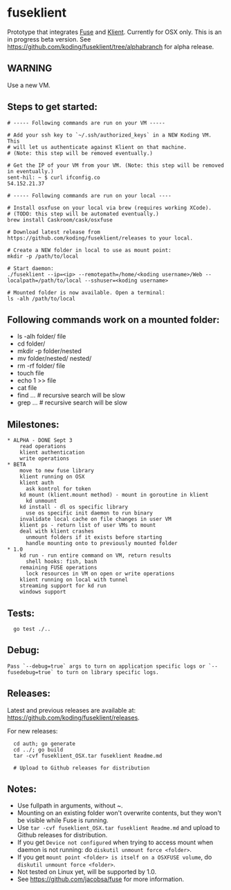 # fuseklient

Prototype that integrates [Fuse](https://github.com/bazil/fuse) and [Klient](https://github.com/koding/klient). Currently for OSX only. This is an in progress beta version. See https://github.com/koding/fuseklient/tree/alphabranch for alpha release.

## WARNING

  Use a new VM.

## Steps to get started:

    # ----- Following commands are run on your VM -----

    # Add your ssh key to `~/.ssh/authorized_keys` in a NEW Koding VM. This
    # will let us authenticate against Klient on that machine.
    # (Note: this step will be removed eventually.)

    # Get the IP of your VM from your VM. (Note: this step will be removed in eventually.)
    sent-hil: ~ $ curl ifconfig.co
    54.152.21.37

    # ----- Following commands are run on your local ----

    # Install osxfuse on your local via brew (requires working XCode).
    # (TODO: this step will be automated eventually.)
    brew install Caskroom/cask/osxfuse

    # Download latest release from https://github.com/koding/fuseklient/releases to your local.

    # Create a NEW folder in local to use as mount point:
    mkdir -p /path/to/local

    # Start daemon:
    ./fuseklient --ip=<ip> --remotepath=/home/<koding username>/Web --localpath=/path/to/local --sshuser=<koding username>

    # Mounted folder is now available. Open a terminal:
    ls -alh /path/to/local

## Following commands work on a mounted folder:

  * ls -alh folder/ file
  * cd folder/
  * mkdir -p folder/nested
  * mv folder/nested/ nested/
  * rm -rf folder/ file
  * touch file
  * echo 1 >> file
  * cat file
  * find ... # recursive search will be slow
  * grep ... # recursive search will be slow

## Milestones:

    * ALPHA - DONE Sept 3
        read operations
        klient authentication
        write operations
    * BETA
        move to new fuse library
        klient running on OSX
        klient auth
          ask kontrol for token
        kd mount (klient.mount method) - mount in goroutine in klient
          kd unmount
        kd install - dl os specific library
          use os specific init daemon to run binary
        invalidate local cache on file changes in user VM
        klient ps - return list of user VMs to mount
        deal with klient crashes
          unmount folders if it exists before starting
          handle mounting onto to previously mounted folder
    * 1.0
        kd run - run entire command on VM, return results
          shell hooks: fish, bash
        remaining FUSE operations
          lock resources in VM on open or write operations
        klient running on local with tunnel
        streaming support for kd run
        windows support

## Tests:

      go test ./..

## Debug:

    Pass `--debug=true` args to turn on application specific logs or `--fusedebug=true` to turn on library specific logs.

## Releases:

  Latest and previous releases are available at: https://github.com/koding/fuseklient/releases.

  For new releases:

      cd auth; go generate
      cd ../; go build
      tar -cvf fuseklient_OSX.tar fuseklient Readme.md

      # Upload to Github releases for distribution

## Notes:

  * Use fullpath in arguments, without ~.
  * Mounting on an existing folder won't overwrite contents, but they won't be visible while Fuse is running.
  * Use `tar -cvf fuseklient_OSX.tar fuseklient Readme.md` and upload to Github releases for distribution.
  * If you get `Device not configured` when trying to access mount when daemon is not running: do `diskutil unmount force <folder>`.
  * If you get `mount point <folder> is itself on a OSXFUSE volume`, do `diskutil unmount force <folder>`.
  * Not tested on Linux yet, will be supported by 1.0.
  * See https://github.com/jacobsa/fuse for more information.
